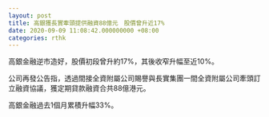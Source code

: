 ```yaml
---
layout: post
title: 高銀獲長實牽頭提供融資88億元　股價曾升近17%
date: 2020-09-09 11:08:42.000000000 +08:00
categories: rthk
---
```


高銀金融逆市造好，股價初段曾升約17%，其後收窄升幅至近10%。

公司再發公告指，透過間接全資附屬公司賜譽與長實集團一間全資附屬公司牽頭訂立融資協議，獲定期貸款融資合共88億港元。

高銀金融過去1個月累積升幅33%。
